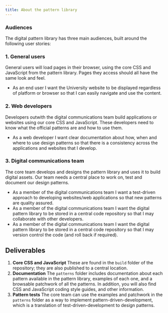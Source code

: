 ```yaml
---
title: About the pattern library
---
```


### Audiences

The digital pattern library has three main audiences, built around the following user stories:

### 1. General users

General users will load pages in their browser, using the core CSS and JavaScript from the pattern library. Pages they access should all have the same look and feel.

* As an end user I want the University website to be displayed regardless of platform or browser so that I can easily navigate and use the content.

### 2. Web developers

Developers outwith the digital communications team build applications or websites using our core CSS and JavaScript. These developers need to know what the official patterns are and how to use them.

* As a web developer I want clear documentation about how, when and where to use design patterns so that there is a consistency across the applications and websites that I develop.

### 3. Digital communications team

The core team develops and designs the pattern library and uses it to build digital assets. Our team needs a central place to work on, test and document our design patterns.

* As a member of the digital communications team I want a test-driven approach to developing websites/web applications so that new patterns are quality assured.
* As a member of the digital communications team I want the digital pattern library to be stored in a central code repository so that I may collaborate with other developers.
* As a member of the digital communications team I want the digital pattern library to be stored in a central code repository so that I may version control the code (and roll back if required).

## Deliverables

1. **Core CSS and JavaScript** These are found in the `build` folder of the repository; they are also published to a central location.
2. **Documentation** The `patterns` folder includes documentation about each pattern available in the pattern library, examples of each one, and a browsable patchwork of all the patterns. In addition, you will also find CSS and JavaScript coding style guides, and other information.
3. **Pattern tests** The core team can use the examples and patchwork in the `patterns` folder as a way to implement pattern-driven-development, which is a translation of test-driven-development to design patterns.


